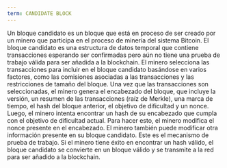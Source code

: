 ```yaml
---
term: CANDIDATE BLOCK
---
```


Un bloque candidato es un bloque que está en proceso de ser creado por un minero que participa en el proceso de minería del sistema Bitcoin. El bloque candidato es una estructura de datos temporal que contiene transacciones esperando ser confirmadas pero aún no tiene una prueba de trabajo válida para ser añadida a la blockchain. El minero selecciona las transacciones para incluir en el bloque candidato basándose en varios factores, como las comisiones asociadas a las transacciones y las restricciones de tamaño del bloque. Una vez que las transacciones son seleccionadas, el minero genera el encabezado del bloque, que incluye la versión, un resumen de las transacciones (raíz de Merkle), una marca de tiempo, el hash del bloque anterior, el objetivo de dificultad y un nonce. Luego, el minero intenta encontrar un hash de su encabezado que cumpla con el objetivo de dificultad actual. Para hacer esto, el minero modifica el nonce presente en el encabezado. El minero también puede modificar otra información presente en su bloque candidato. Este es el mecanismo de prueba de trabajo. Si el minero tiene éxito en encontrar un hash válido, el bloque candidato se convierte en un bloque válido y se transmite a la red para ser añadido a la blockchain.
